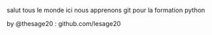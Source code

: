 

salut tous le monde
ici nous apprenons git pour la formation python

by @thesage20 : github.com/lesage20
